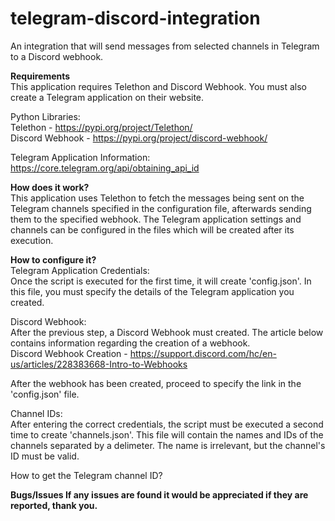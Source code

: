 # telegram-discord-integration
An integration that will send messages from selected channels in Telegram to a Discord webhook.

<b>Requirements</b><br>
This application requires Telethon and Discord Webhook. You must also create a Telegram application on their website. 

Python Libraries:<br>
Telethon - https://pypi.org/project/Telethon/<br>
Discord Webhook - https://pypi.org/project/discord-webhook/

Telegram Application Information:<br>
https://core.telegram.org/api/obtaining_api_id

<b>How does it work?</b><br>
This application uses Telethon to fetch the messages being sent on the Telegram channels specified in the configuration file, afterwards sending them to the specified webhook. The Telegram application settings and channels can be configured in the files which will be created after its execution.

<b>How to configure it?</b><br>
Telegram Application Credentials:<br>
Once the script is executed for the first time, it will create 'config.json'. In this file, you must specify the details of the Telegram application you created.

Discord Webhook:<br>
After the previous step, a Discord Webhook must created. The article below contains information regarding the creation of a webhook.<br>
Discord Webhook Creation - https://support.discord.com/hc/en-us/articles/228383668-Intro-to-Webhooks<br>

After the webhook has been created, proceed to specify the link in the 'config.json' file.


Channel IDs:<br>
After entering the correct credentials, the script must be executed a second time to create 'channels.json'. This file will contain the names and IDs of the channels separated by a delimeter. The name is irrelevant, but the channel's ID must be valid.

How to get the Telegram channel ID?<b>
  
<b>Bugs/Issues</b>
If any issues are found it would be appreciated if they are reported, thank you.<br>
